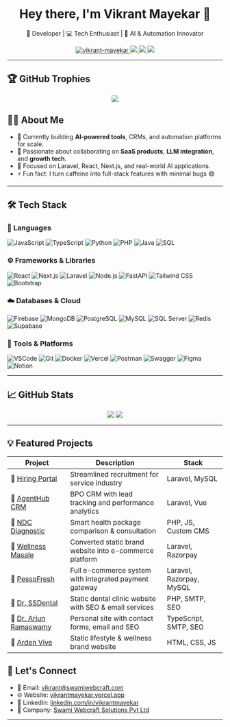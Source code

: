 <!-- Profile README for vikrant-mayekar -->

<h1 align="center">Hey there, I'm Vikrant Mayekar 👋</h1>
<p align="center">🚀 Developer | 💻 Tech Enthusiast | 🧠 AI & Automation Innovator</p>


<p align="center">
  <a href="https://github.com/vikrant-mayekar">
    <img src="https://komarev.com/ghpvc/?username=vikrant-mayekar&label=Profile%20views&color=0e75b6&style=flat" alt="vikrant-mayekar" />
  </a>
  <a href="mailto:viki92001@gmail.com">
    <img src="https://img.shields.io/badge/Email-Me-blue?style=flat&logo=gmail" />
  </a>
  <a href="https://linkedin.com/in/vikrantmayekar" target="_blank">
    <img src="https://img.shields.io/badge/LinkedIn-VikrantMayekar-blue?logo=linkedin" />
  </a>
  <a href="https://vikrantmayekar.vercel.app" target="_blank">
    <img src="https://img.shields.io/badge/Portfolio-Visit-green?style=flat&logo=vercel" />
  </a>
</p>

---
## 🏆 GitHub Trophies

<p align="center">
  <img src="https://github-profile-trophy.vercel.app/?username=vikrant-mayekar&theme=dark&title=Stars,Followers,Commits,Repositories,PullRequest" />
</p>

## 🧑‍💻 About Me

- 💼 Currently building **AI-powered tools**, CRMs, and automation platforms for scale.
- 🤝 Passionate about collaborating on **SaaS products**, **LLM integration**, and **growth tech**.
- 🎯 Focused on Laravel, React, Next.js, and real-world AI applications.
- ⚡ Fun fact: I turn caffeine into full-stack features with minimal bugs 😄

---
## 🛠️ Tech Stack

### 🚀 Languages
![JavaScript](https://img.shields.io/badge/JavaScript-F7DF1E?logo=javascript&logoColor=000)
![TypeScript](https://img.shields.io/badge/TypeScript-007ACC?logo=typescript&logoColor=white)
![Python](https://img.shields.io/badge/Python-3776AB?logo=python&logoColor=white)
![PHP](https://img.shields.io/badge/PHP-777BB4?logo=php&logoColor=white)
![Java](https://img.shields.io/badge/Java-ED8B00?logo=java&logoColor=white)
![SQL](https://img.shields.io/badge/SQL-336791?logo=postgresql&logoColor=white)

### ⚙️ Frameworks & Libraries
![React](https://img.shields.io/badge/React-61DAFB?logo=react&logoColor=000)
![Next.js](https://img.shields.io/badge/Next.js-000000?logo=nextdotjs)
![Laravel](https://img.shields.io/badge/Laravel-F72C1F?logo=laravel&logoColor=white)
![Node.js](https://img.shields.io/badge/Node.js-339933?logo=nodedotjs&logoColor=white)
![FastAPI](https://img.shields.io/badge/FastAPI-009688?logo=fastapi&logoColor=white)
![Tailwind CSS](https://img.shields.io/badge/TailwindCSS-38B2AC?logo=tailwind-css&logoColor=white)
![Bootstrap](https://img.shields.io/badge/Bootstrap-563D7C?logo=bootstrap&logoColor=white)

### ☁️ Databases & Cloud
![Firebase](https://img.shields.io/badge/Firebase-FFCA28?logo=firebase&logoColor=black)
![MongoDB](https://img.shields.io/badge/MongoDB-47A248?logo=mongodb&logoColor=white)
![PostgreSQL](https://img.shields.io/badge/PostgreSQL-4169E1?logo=postgresql&logoColor=white)
![MySQL](https://img.shields.io/badge/MySQL-4479A1?logo=mysql&logoColor=white)
![SQL Server](https://img.shields.io/badge/SQL%20Server-CC2927?logo=microsoft-sql-server&logoColor=white)
![Redis](https://img.shields.io/badge/Redis-DC382D?logo=redis&logoColor=white)
![Supabase](https://img.shields.io/badge/Supabase-3ECF8E?logo=supabase&logoColor=white)

### 🧰 Tools & Platforms
![VSCode](https://img.shields.io/badge/VS%20Code-007ACC?logo=visual-studio-code&logoColor=white)
![Git](https://img.shields.io/badge/Git-F05032?logo=git&logoColor=white)
![Docker](https://img.shields.io/badge/Docker-2496ED?logo=docker&logoColor=white)
![Vercel](https://img.shields.io/badge/Vercel-000?logo=vercel&logoColor=white)
![Postman](https://img.shields.io/badge/Postman-FF6C37?logo=postman&logoColor=white)
![Swagger](https://img.shields.io/badge/Swagger-85EA2D?logo=swagger&logoColor=black)
![Figma](https://img.shields.io/badge/Figma-F24E1E?logo=figma&logoColor=white)
![Notion](https://img.shields.io/badge/Notion-000000?logo=notion&logoColor=white)


---

## 📈 GitHub Stats

<p align="center">
  <img src="https://github-readme-stats.vercel.app/api?username=vikrant-mayekar&show_icons=true&theme=tokyonight&hide=prs" />
  <img src="https://github-readme-stats.vercel.app/api/top-langs/?username=vikrant-mayekar&layout=compact&theme=tokyonight" />
</p>

---

## 💡 Featured Projects

| Project | Description | Stack |
|--------|-------------|-------|
| 🔗 [Hiring Portal](https://hiring.abss.co.in) | Streamlined recruitment for service industry | Laravel, MySQL |
| 🔗 [AgentHub CRM](https://agenthub.abss.co.in) | BPO CRM with lead tracking and performance analytics | Laravel, Vue |
| 🔗 [NDC Diagnostic](https://ndcdiagnostic.in) | Smart health package comparison & consultation | PHP, JS, Custom CMS |
| 🔗 [Wellness Masale](https://wellnessmasale.com) | Converted static brand website into e-commerce platform | Laravel, Razorpay |
| 🔗 [PessoFresh](https://pessofresh.in) | Full e-commerce system with integrated payment gateway | Laravel, Razorpay, MySQL |
| 🔗 [Dr. SSDental](https://drssdental.com) | Static dental clinic website with SEO & email services | PHP, SMTP, SEO |
| 🔗 [Dr. Arjun Ramaswamy](https://drarjunramaswamy.com) | Personal site with contact forms, email and SEO | TypeScript, SMTP, SEO |
| 🔗 [Arden Vive](https://ardenvive.com) | Static lifestyle & wellness brand website | HTML, CSS, JS |


## 🔗 Let's Connect

- 📧 Email: [vikrant@swamiwebcraft.com](mailto:vikrant@swamiwebcraft.com)
- 🌐 Website: [vikrantmayekar.vercel.app](https://vikrantmayekar.vercel.app)
- 💼 LinkedIn: [linkedin.com/in/vikrantmayekar](https://linkedin.com/in/vikrantmayekar)
- 🏢 Company: [Swami Webcraft Solutions Pvt Ltd](https://swamiwebcraft.com)

---

